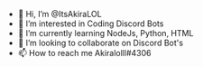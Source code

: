 - 👋 Hi, I’m @ItsAkiraLOL
- 👀 I’m interested in Coding Discord Bots
- 🌱 I’m currently learning NodeJs, Python, HTML
- 💞️ I’m looking to collaborate on Discord Bot's
- 📫 How to reach me Akiralolll#4306
